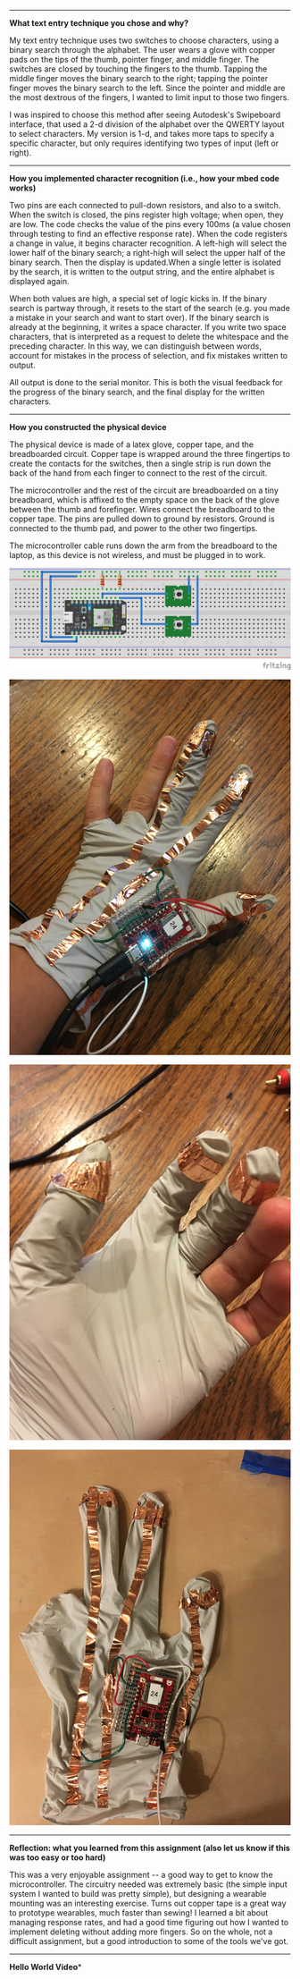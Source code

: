 -------------------------------------------------
**What text entry technique you chose and why?**

My text entry technique uses two switches to choose characters, using a binary search through the alphabet. The user wears a glove with copper pads on the tips of the thumb, pointer finger, and middle finger.  The switches are closed by touching the fingers to the thumb. Tapping the middle finger moves the binary search to the right; tapping the pointer finger moves the binary search to the left. Since the pointer and middle are the most dextrous of the fingers, I wanted to limit input to those two fingers. 

I was inspired to choose this method after seeing Autodesk's Swipeboard interface, that used a 2-d division of the alphabet over the QWERTY layout to select characters.  My version is 1-d, and takes more taps to specify a specific character, but only requires identifying two types of input (left or right).


-------------------------------------------------
**How you implemented character recognition (i.e., how your mbed code works)**

Two pins are each connected to pull-down resistors, and also to a switch.  When the switch is closed, the pins register high voltage; when open, they are low.  The code checks the value of the pins every 100ms (a value chosen through testing to find an effective response rate).  When the code registers a change in value, it begins character recognition. A left-high will select the lower half of the binary search; a right-high will select the upper half of the binary search. Then the display is updated.When a single letter is isolated by the search, it is written to the output string, and the entire alphabet is displayed again.  

When both values are high, a special set of logic kicks in.  If the binary search is partway through, it resets to the start of the search (e.g. you made a mistake in your search and want to start over).  If the binary search is already at the beginning, it writes a space character. If you write two space characters, that is interpreted as a request to delete the whitespace and the preceding character.  In this way, we can distinguish between words, account for mistakes in the process of selection, and fix mistakes written to output. 

All output is done to the serial monitor. This is both the visual feedback for the progress of the binary search, and the final display for the written characters. 

-------------------------------------------------
**How you constructed the physical device**

The physical device is made of a latex glove, copper tape, and the breadboarded circuit.  Copper tape is wrapped around the three fingertips to create the contacts for the switches, then a single strip is run down the back of the hand from each finger to connect to the rest of the circuit. 

The microcontroller and the rest of the circuit are breadboarded on a tiny breadboard, which is affixed to the empty space on the back of the glove between the thumb and forefinger. Wires connect the breadboard to the copper tape.  The pins are pulled down to ground by resistors.  Ground is connected to the thumb pad, and power to the other two fingertips. 

The microcontroller cable runs down the arm from the breadboard to the laptop, as this device is not wireless, and must be plugged in to work.  

![Circuit Diagram](glove_switch_bb.png)

![Wearing the Glove](glove_final_worn.JPG)

![Fingertip Pads](glove_final_fingerpads.JPG)

![Final Design](glove_final_top.JPG)


-------------------------------------------------
**Reflection: what you learned from this assignment (also let us know if this was too easy or too hard)**

This was a very enjoyable assignment -- a good way to get to know the microcontroller.  The circuitry needed was extremely basic (the simple input system I wanted to build was pretty simple), but designing a wearable mounting was an interesting exercise. Turns out copper tape is a great way to prototype wearables, much faster than sewing! I learned a bit about managing response rates, and had a good time figuring out how I wanted to implement deleting without adding more fingers.  So on the whole, not a difficult assignment, but a good introduction to some of the tools we've got.


-------------------------------------------------
**Hello World Video***

